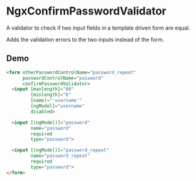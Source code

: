 # NgxConfirmPasswordValidator

A validator to check if two input fields in a template driven form are equal.

Adds the validation errors to the two inputs instead of the form.

## Demo

```html
<form otherPasswordControlName="password_repeat"
      passwordControlName="password"
      confirmPasswordValidator>
  <input [maxlength]="80"
         [minlength]="6"
         [name]="'username'"
         [ngModel]="username"
         disabled>

  <input [(ngModel)]="password"
         name="password"
         required
         type="password">

  <input [(ngModel)]="password_repeat"
         name="password_repeat"
         required
         type="password">
</form>
```
